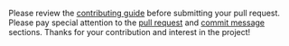 Please review the [contributing guide](CONTRIBUTING.md) before submitting your pull request. Please pay special attention to the [pull request](CONTRIBUTING.md#submitting-a-pull-request) and [commit message](CONTRIBUTING.md#good-commit-messages) sections. Thanks for your contribution and interest in the project!
